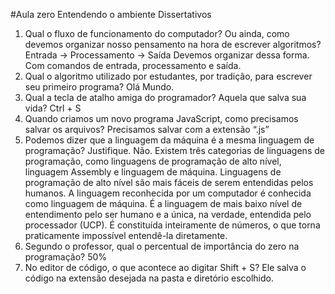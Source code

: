 #Aula zero
Entendendo o ambiente
Dissertativos
1.	Qual o fluxo de funcionamento do computador? Ou ainda, como devemos organizar nosso pensamento na hora de escrever algoritmos? 
Entrada -> Processamento -> Saída
Devemos organizar dessa forma. Com comandos de entrada, processamento e saída.
2.	Qual o algoritmo utilizado por estudantes, por tradição, para escrever seu primeiro programa?
Olá Mundo.
3.	Qual a tecla de atalho amiga do programador? Aquela que salva sua vida?
Ctrl + S
4.	Quando criamos um novo programa JavaScript, como precisamos salvar os arquivos?
Precisamos salvar com a extensão “.js”
5.	Podemos dizer que a linguagem da máquina é a mesma linguagem de programação? Justifique.
Não. Existem três categorias de linguagens de programação, como linguagens de programação de alto nível, linguagem Assembly e linguagem de máquina. Linguagens de programação de alto nível são mais fáceis de serem entendidas pelos humanos. A linguagem reconhecida por um computador é conhecida como linguagem de máquina. É a linguagem de mais baixo nível de entendimento pelo ser humano e a única, na verdade, entendida pelo processador (UCP). É constituída inteiramente de números, o que torna praticamente impossível entendê-la diretamente.
6.	Segundo o professor, qual o percentual de importância do zero na programação?
50% 
7.	No editor de código, o que acontece ao digitar Shift + S?
Ele salva o código na extensão desejada na pasta e diretório escolhido.

